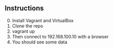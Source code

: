 ## Instructions
0. Install Vagrant and VirtualBox
1. Clone the repo
2. vagrant up
3. Then connect to 192.168.100.10 with a browser
4. You should see some data 
